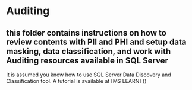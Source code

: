 # Auditing

## this folder contains instructions on how to review contents with PII and PHI and setup data masking, data classification, and work with Auditing resources available in SQL Server

It is assumed you know how to use SQL Server Data Discovery and Classification tool. A tutorial is available at [MS LEARN] (<a ref="https://learn.microsoft.com/en-us/sql/relational-databases/security/sql-data-discovery-and-classification?view=sql-server-ver16&tabs=t-sql" target="_blank">)
